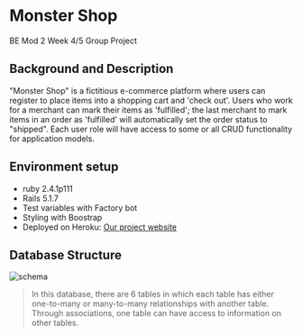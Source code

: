 # Monster Shop
BE Mod 2 Week 4/5 Group Project

## Background and Description

"Monster Shop" is a fictitious e-commerce platform where users can register to place items into a shopping cart and 'check out'. Users who work for a merchant can mark their items as 'fulfilled'; the last merchant to mark items in an order as 'fulfilled' will automatically set the order status to "shipped". Each user role will have access to some or all CRUD functionality for application models.


## Environment setup
- ruby 2.4.1p111
- Rails 5.1.7
- Test variables with Factory bot
- Styling with Boostrap
- Deployed on Heroku: [Our project website](https://rocky-island-97665.herokuapp.com)


## Database Structure
![schema](<img width="945" alt="monstershop_schema" src="https://user-images.githubusercontent.com/24424825/64744311-80218300-d4c0-11e9-976b-310d0632b496.png">)

> In this database, there are 6 tables in which each table has either one-to-many or many-to-many relationships with another table. Through associations, one table can have access to information on other tables.
